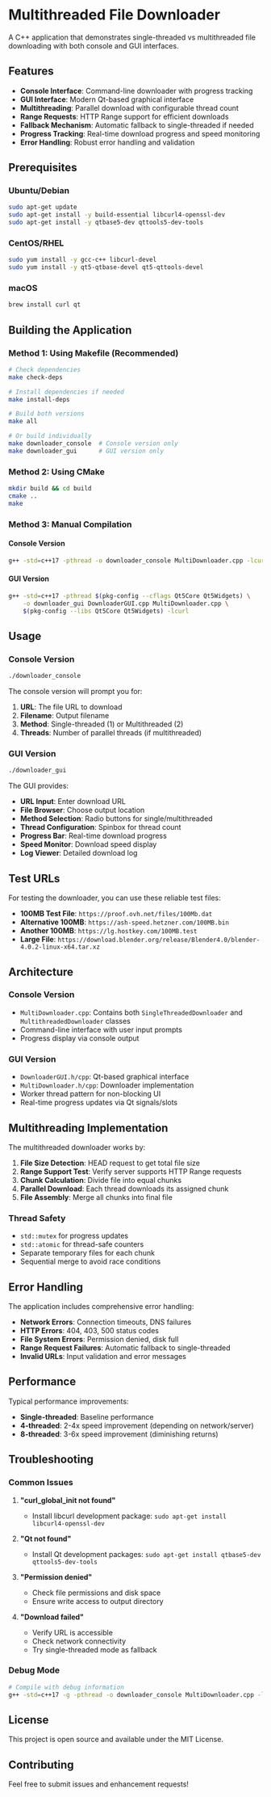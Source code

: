 # Multithreaded File Downloader

A C++ application that demonstrates single-threaded vs multithreaded file downloading with both console and GUI interfaces.

## Features

- **Console Interface**: Command-line downloader with progress tracking
- **GUI Interface**: Modern Qt-based graphical interface
- **Multithreading**: Parallel download with configurable thread count
- **Range Requests**: HTTP Range support for efficient downloads
- **Fallback Mechanism**: Automatic fallback to single-threaded if needed
- **Progress Tracking**: Real-time download progress and speed monitoring
- **Error Handling**: Robust error handling and validation

## Prerequisites

### Ubuntu/Debian
```bash
sudo apt-get update
sudo apt-get install -y build-essential libcurl4-openssl-dev
sudo apt-get install -y qtbase5-dev qttools5-dev-tools
```

### CentOS/RHEL
```bash
sudo yum install -y gcc-c++ libcurl-devel
sudo yum install -y qt5-qtbase-devel qt5-qttools-devel
```

### macOS
```bash
brew install curl qt
```

## Building the Application

### Method 1: Using Makefile (Recommended)
```bash
# Check dependencies
make check-deps

# Install dependencies if needed
make install-deps

# Build both versions
make all

# Or build individually
make downloader_console  # Console version only
make downloader_gui      # GUI version only
```

### Method 2: Using CMake
```bash
mkdir build && cd build
cmake ..
make
```

### Method 3: Manual Compilation

#### Console Version
```bash
g++ -std=c++17 -pthread -o downloader_console MultiDownloader.cpp -lcurl
```

#### GUI Version
```bash
g++ -std=c++17 -pthread $(pkg-config --cflags Qt5Core Qt5Widgets) \
    -o downloader_gui DownloaderGUI.cpp MultiDownloader.cpp \
    $(pkg-config --libs Qt5Core Qt5Widgets) -lcurl
```

## Usage

### Console Version
```bash
./downloader_console
```

The console version will prompt you for:
1. **URL**: The file URL to download
2. **Filename**: Output filename
3. **Method**: Single-threaded (1) or Multithreaded (2)
4. **Threads**: Number of parallel threads (if multithreaded)

### GUI Version
```bash
./downloader_gui
```

The GUI provides:
- **URL Input**: Enter download URL
- **File Browser**: Choose output location
- **Method Selection**: Radio buttons for single/multithreaded
- **Thread Configuration**: Spinbox for thread count
- **Progress Bar**: Real-time download progress
- **Speed Monitor**: Download speed display
- **Log Viewer**: Detailed download log

## Test URLs

For testing the downloader, you can use these reliable test files:

- **100MB Test File**: `https://proof.ovh.net/files/100Mb.dat`
- **Alternative 100MB**: `https://ash-speed.hetzner.com/100MB.bin`
- **Another 100MB**: `https://lg.hostkey.com/100MB.test`
- **Large File**: `https://download.blender.org/release/Blender4.0/blender-4.0.2-linux-x64.tar.xz`

## Architecture

### Console Version
- `MultiDownloader.cpp`: Contains both `SingleThreadedDownloader` and `MultithreadedDownloader` classes
- Command-line interface with user input prompts
- Progress display via console output

### GUI Version
- `DownloaderGUI.h/cpp`: Qt-based graphical interface
- `MultiDownloader.h/cpp`: Downloader implementation
- Worker thread pattern for non-blocking UI
- Real-time progress updates via Qt signals/slots

## Multithreading Implementation

The multithreaded downloader works by:

1. **File Size Detection**: HEAD request to get total file size
2. **Range Support Test**: Verify server supports HTTP Range requests
3. **Chunk Calculation**: Divide file into equal chunks
4. **Parallel Download**: Each thread downloads its assigned chunk
5. **File Assembly**: Merge all chunks into final file

### Thread Safety
- `std::mutex` for progress updates
- `std::atomic` for thread-safe counters
- Separate temporary files for each chunk
- Sequential merge to avoid race conditions

## Error Handling

The application includes comprehensive error handling:

- **Network Errors**: Connection timeouts, DNS failures
- **HTTP Errors**: 404, 403, 500 status codes
- **File System Errors**: Permission denied, disk full
- **Range Request Failures**: Automatic fallback to single-threaded
- **Invalid URLs**: Input validation and error messages

## Performance

Typical performance improvements:
- **Single-threaded**: Baseline performance
- **4-threaded**: 2-4x speed improvement (depending on network/server)
- **8-threaded**: 3-6x speed improvement (diminishing returns)

## Troubleshooting

### Common Issues

1. **"curl_global_init not found"**
   - Install libcurl development package: `sudo apt-get install libcurl4-openssl-dev`

2. **"Qt not found"**
   - Install Qt development packages: `sudo apt-get install qtbase5-dev qttools5-dev-tools`

3. **"Permission denied"**
   - Check file permissions and disk space
   - Ensure write access to output directory

4. **"Download failed"**
   - Verify URL is accessible
   - Check network connectivity
   - Try single-threaded mode as fallback

### Debug Mode
```bash
# Compile with debug information
g++ -std=c++17 -g -pthread -o downloader_console MultiDownloader.cpp -lcurl
```

## License

This project is open source and available under the MIT License.

## Contributing

Feel free to submit issues and enhancement requests!
